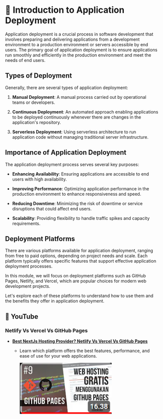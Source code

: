 # 🚀 Introduction to Application Deployment

Application deployment is a crucial process in software development that involves preparing and delivering applications from a development environment to a production environment or servers accessible by end users. The primary goal of application deployment is to ensure applications run smoothly and efficiently in the production environment and meet the needs of end users.

## Types of Deployment

Generally, there are several types of application deployment:

1. **Manual Deployment**: A manual process carried out by operational teams or developers.
   
2. **Continuous Deployment**: An automated approach enabling applications to be deployed continuously whenever there are changes in the application's repository.
   
3. **Serverless Deployment**: Using serverless architecture to run application code without managing traditional server infrastructure.

## Importance of Application Deployment

The application deployment process serves several key purposes:

- **Enhancing Availability**: Ensuring applications are accessible to end users with high availability.
  
- **Improving Performance**: Optimizing application performance in the production environment to enhance responsiveness and speed.
  
- **Reducing Downtime**: Minimizing the risk of downtime or service disruptions that could affect end users.
  
- **Scalability**: Providing flexibility to handle traffic spikes and capacity requirements.

## Deployment Platforms

There are various platforms available for application deployment, ranging from free to paid options, depending on project needs and scale. Each platform typically offers specific features that support effective application deployment processes.

In this module, we will focus on deployment platforms such as GitHub Pages, Netlify, and Vercel, which are popular choices for modern web development projects.

Let's explore each of these platforms to understand how to use them and the benefits they offer in application deployment.

## 🎥 YouTube
### Netlify Vs Vercel Vs GitHub Pages
- **[Best NextJs Hosting Provider? Netlify Vs Vercel Vs GitHub Pages](https://youtu.be/Sb45vtqUXzU?si=6zE7hnKYzHvfQsR9)**
  - Learn which platform offers the best features, performance, and ease of use for your web applications.
  
    <a href="https://youtu.be/Sb45vtqUXzU?si=6zE7hnKYzHvfQsR9"><img src="./assets/image.png" alt="Introduction" width="300"></a>
